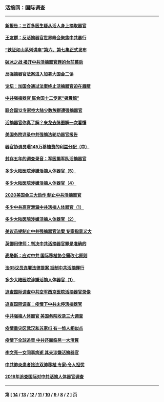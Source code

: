 ### 活摘网：国际调查
---
#### [新报告：三百多医生疑从活人身上摘取器官](../../pages/nf5947/n13703044.md?05250430) 
#### [王友群：反活摘器官世界峰会聚焦中共暴行](../../pages/nf5947/n13250738.md?05250430) 
#### [“铁证如山系列讲座”第六、第七集正式发布](../../pages/nf5947/n13106287.md?05250430) 
#### [破冰之战 揭开中共活摘器官罪的台前幕后](../../pages/nf5947/n13082457.md?05250430) 
#### [反强摘器官法案进入加拿大国会二读](../../pages/nf5947/n13033450.md?05250430) 
#### [论坛：加国会通过法案终止活摘器官迫在眉睫](../../pages/nf5947/n13029839.md?05250430) 
#### [中共强摘器官 联合国十二专家“极震惊”](../../pages/nf5947/n13024313.md?05250430) 
#### [联合国12专家控大陆少数族群遭强摘器官](../../pages/nf5947/n13023877.md?05250430) 
#### [活摘器官你真了解？来龙去脉图解一次看懂](../../pages/nf5947/n13013820.md?05250430) 
#### [美国务院详录中共强摘法轮功器官报告](../../pages/nf5947/n12944519.md?05250430) 
#### [器官协调员曝145万移植费的利益分配（中）](../../pages/nf5947/n12894547.md?05250430) 
#### [封存五年的调查录音：军医揭军队活摘器官](../../pages/nf5947/n12798692.md?05250430) 
#### [多少大陆医院涉嫌活摘人体器官（5）](../../pages/nf5947/n12768383.md?05250430) 
#### [多少大陆医院涉嫌活摘人体器官（4）](../../pages/nf5947/n12664434.md?05250430) 
#### [2020美国会三大动作 制止中共活摘器官](../../pages/nf5947/n12682004.md?05250430) 
#### [多少中共高官泄漏中共活摘人体器官（1）](../../pages/nf5947/n12671234.md?05250430) 
#### [多少大陆医院涉嫌活摘人体器官（2）](../../pages/nf5947/n12655589.md?05250430) 
#### [美议员提制止中共强摘器官法案 专家指意义大](../../pages/nf5947/n12630561.md?05250430) 
#### [英御用律师：判决中共活摘器官罪是准确的](../../pages/nf5947/n12580740.md?05250430) 
#### [麦塔斯：应对中共 国际移植协会需改七原则](../../pages/nf5947/n12514711.md?05250430) 
#### [法65议员连署法律提案 抵制中共活摘罪行](../../pages/nf5947/n12437047.md?05250430) 
#### [多少大陆医院涉嫌活摘人体器官（1）](../../pages/nf5947/n12414284.md?05250430) 
#### [追查国际调查中共空军西京医院活摘器官录像](../../pages/nf5947/n12348837.md?05250430) 
#### [追查国际调查：疫情下中共未停活摘器官](../../pages/nf5947/n12273415.md?05250430) 
#### [中共强摘人体器官 美国务院收录三大调查](../../pages/nf5947/n12181488.md?05250430) 
#### [疫情重灾区武汉和苏家屯 有一惊人相似点](../../pages/nf5947/n12150824.md?05250430) 
#### [疫情下全球追责 中共还面临另一大清算](../../pages/nf5947/n12070397.md?05250430) 
#### [李文亮一女同事病逝 其夫涉嫌活摘器官](../../pages/nf5947/n11957882.md?05250430) 
#### [中共肺炎患者接连双肺移植 专家:令人担忧](../../pages/nf5947/n11945516.md?05250430) 
#### [2019年追查国际对中共活摘人体器官调查](../../pages/nf5947/n11917733.md?05250430) 

---
#### 第 [ [14](./14.md?05250430) / [13](./13.md?05250430) / [12](./12.md?05250430) / [11](./11.md?05250430) / [10](./10.md?05250430) / [9](./9.md?05250430) / [8](./8.md?05250430) / [7](./7.md?05250430) ] 页
